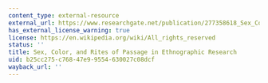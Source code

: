 ```yaml
---
content_type: external-resource
external_url: https://www.researchgate.net/publication/277358618_Sex_Color_and_Rites_of_Passage_In_Ethnographic_Research
has_external_license_warning: true
license: https://en.wikipedia.org/wiki/All_rights_reserved
status: ''
title: Sex, Color, and Rites of Passage in Ethnographic Research
uid: b25cc275-c768-47e9-9554-630027c08dcf
wayback_url: ''
---
```

